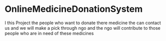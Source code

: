 # OnlineMedicineDonationSystem
I this Project the people who want to donate there medicine the can contact us and we will make a pick through ngo and the ngo will contribute to those people who are in need of these medicines
